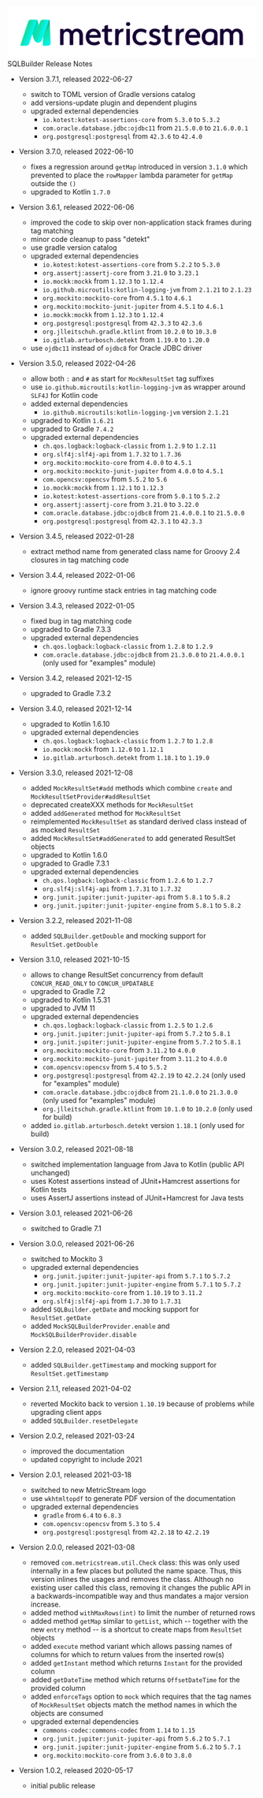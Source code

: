 [![MetricStream](MetricStream_Logo.png)][MetricStream] SQLBuilder Release Notes

- Version 3.7.1, released 2022-06-27
    - switch to TOML version of Gradle versions catalog
    - add versions-update plugin and dependent plugins
    - upgraded external dependencies
        - `io.kotest:kotest-assertions-core` from `5.3.0` to `5.3.2`
        - `com.oracle.database.jdbc:ojdbc11` from `21.5.0.0` to `21.6.0.0.1`
        - `org.postgresql:postgresql` from `42.3.6` to `42.4.0`

- Version 3.7.0, released 2022-06-10
    - fixes a regression around `getMap` introduced in version `3.1.0` which prevented to place
      the `rowMapper` lambda parameter for `getMap` outside the `()`
    - upgraded to Kotlin `1.7.0`

- Version 3.6.1, released 2022-06-06
    - improved the code to skip over non-application stack frames during tag matching
    - minor code cleanup to pass "detekt"
    - use gradle version catalog
    - upgraded external dependencies
        - `io.kotest:kotest-assertions-core` from `5.2.2` to `5.3.0`
        - `org.assertj:assertj-core` from `3.21.0` to `3.23.1`
        - `io.mockk:mockk` from `1.12.3` to `1.12.4`
        - `io.github.microutils:kotlin-logging-jvm` from `2.1.21` to `2.1.23`
        - `org.mockito:mockito-core` from `4.5.1` to `4.6.1`
        - `org.mockito:mockito-junit-jupiter` from `4.5.1` to `4.6.1`
        - `io.mockk:mockk` from `1.12.3` to `1.12.4`
        - `org.postgresql:postgresql` from `42.3.3` to `42.3.6`
        - `org.jlleitschuh.gradle.ktlint` from `10.2.0` to `10.3.0`
        - `io.gitlab.arturbosch.detekt` from `1.19.0` to `1.20.0`
    - use `ojdbc11` instead of `ojdbc8` for Oracle JDBC driver

- Version 3.5.0, released 2022-04-26
    - allow both `:` and `#` as start for `MockResultSet` tag suffixes
    - use `io.github.microutils:kotlin-logging-jvm` as wrapper around `SLF4J` for Kotlin code
    - added external dependencies
        - `io.github.microutils:kotlin-logging-jvm` version `2.1.21`
    - upgraded to Kotlin `1.6.21`
    - upgraded to Gradle `7.4.2`
    - upgraded external dependencies
        - `ch.qos.logback:logback-classic` from `1.2.9` to `1.2.11`
        - `org.slf4j:slf4j-api` from `1.7.32` to `1.7.36`
        - `org.mockito:mockito-core` from `4.0.0` to `4.5.1`
        - `org.mockito:mockito-junit-jupiter` from `4.0.0` to `4.5.1`
        - `com.opencsv:opencsv` from `5.5.2` to `5.6`
        - `io.mockk:mockk` from `1.12.1` to `1.12.3`
        - `io.kotest:kotest-assertions-core` from `5.0.1` to `5.2.2`
        - `org.assertj:assertj-core` from `3.21.0` to `3.22.0`
        - `com.oracle.database.jdbc:ojdbc8` from `21.4.0.0.1` to `21.5.0.0`
        - `org.postgresql:postgresql` from `42.3.1` to `42.3.3`

- Version 3.4.5, released 2022-01-28
    - extract method name from generated class name for Groovy 2.4 closures in tag matching code

- Version 3.4.4, released 2022-01-06
    - ignore groovy runtime stack entries in tag matching code

- Version 3.4.3, released 2022-01-05
    - fixed bug in tag matching code
    - upgraded to Gradle 7.3.3
    - upgraded external dependencies
        - `ch.qos.logback:logback-classic` from `1.2.8` to `1.2.9`
        - `com.oracle.database.jdbc:ojdbc8` from `21.3.0.0` to `21.4.0.0.1` (only used for "examples" module)

- Version 3.4.2, released 2021-12-15
    - upgraded to Gradle 7.3.2

- Version 3.4.0, released 2021-12-14
    - upgraded to Kotlin 1.6.10
    - upgraded external dependencies
        - `ch.qos.logback:logback-classic` from `1.2.7` to `1.2.8`
        - `io.mockk:mockk` from `1.12.0` to `1.12.1`
        - `io.gitlab.arturbosch.detekt` from `1.18.1` to `1.19.0`

- Version 3.3.0, released 2021-12-08
    - added `MockResultSet#add` methods which combine `create` and `MockResultSetProvider#addResultSet`
    - deprecated createXXX methods for `MockResultSet`
    - added `addGenerated` method for `MockResultSet`
    - reimplemented `MockResultSet` as standard derived class instead of as mocked `ResultSet`
    - added `MockResultSet#addGenerated` to add generated ResultSet objects
    - upgraded to Kotlin 1.6.0
    - upgraded to Gradle 7.3.1
    - upgraded external dependencies
        - `ch.qos.logback:logback-classic` from `1.2.6` to `1.2.7`
        - `org.slf4j:slf4j-api` from `1.7.31` to `1.7.32`
        - `org.junit.jupiter:junit-jupiter-api` from `5.8.1` to `5.8.2`
        - `org.junit.jupiter:junit-jupiter-engine` from `5.8.1` to `5.8.2`

- Version 3.2.2, released 2021-11-08
    - added `SQLBuilder.getDouble` and mocking support for `ResultSet.getDouble`

- Version 3.1.0, released 2021-10-15
    - allows to change ResultSet concurrency from default `CONCUR_READ_ONLY` to `CONCUR_UPDATABLE`
    - upgraded to Gradle 7.2
    - upgraded to Kotlin 1.5.31
    - upgraded to JVM 11
    - upgraded external dependencies
        - `ch.qos.logback:logback-classic` from `1.2.5` to `1.2.6`
        - `org.junit.jupiter:junit-jupiter-api` from `5.7.2` to `5.8.1`
        - `org.junit.jupiter:junit-jupiter-engine` from `5.7.2` to `5.8.1`
        - `org.mockito:mockito-core` from `3.11.2` to `4.0.0`
        - `org.mockito:mockito-junit-jupiter` from `3.11.2` to `4.0.0`
        - `com.opencsv:opencsv` from `5.4` to `5.5.2`
        - `org.postgresql:postgresql` from `42.2.19` to `42.2.24` (only used for "examples" module)
        - `com.oracle.database.jdbc:ojdbc8` from `21.1.0.0` to `21.3.0.0` (only used for "examples" module)
        - `org.jlleitschuh.gradle.ktlint` from `10.1.0` to `10.2.0` (only used for build)
    - added `io.gitlab.arturbosch.detekt` version `1.18.1` (only used for build)

- Version 3.0.2, released 2021-08-18
    - switched implementation language from Java to Kotlin (public API unchanged)
    - uses Kotest assertions instead of JUnit+Hamcrest assertions for Kotlin tests
    - uses AssertJ assertions instead of JUnit+Hamcrest for Java tests

- Version 3.0.1, released 2021-06-26
    - switched to Gradle 7.1

- Version 3.0.0, released 2021-06-26
    - switched to Mockito 3
    - upgraded external dependencies
        - `org.junit.jupiter:junit-jupiter-api` from `5.7.1` to `5.7.2`
        - `org.junit.jupiter:junit-jupiter-engine` from `5.7.1` to `5.7.2`
        - `org.mockito:mockito-core` from `1.10.19` to `3.11.2`
        - `org.slf4j:slf4j-api` from `1.7.30` to `1.7.31`
    - added `SQLBuilder.getDate` and mocking support for `ResultSet.getDate`
    - added `MockSQLBuilderProvider.enable` and `MockSQLBuilderProvider.disable`

- Version 2.2.0, released 2021-04-03
    - added `SQLBuilder.getTimestamp` and mocking support for `ResultSet.getTimestamp`

- Version 2.1.1, released 2021-04-02
    - reverted Mockito back to version `1.10.19` because of problems while upgrading client apps
    - added `SQLBuilder.resetDelegate`

- Version 2.0.2, released 2021-03-24
    - improved the documentation
    - updated copyright to include 2021

- Version 2.0.1, released 2021-03-18
    - switched to new MetricStream logo
    - use `wkhtmltopdf` to generate PDF version of the documentation
    - upgraded external dependencies
        - `gradle` from `6.4` to `6.8.3`
        - `com.opencsv:opencsv` from `5.3` to `5.4`
        - `org.postgresql:postgresql` from `42.2.18` to `42.2.19`

- Version 2.0.0, released 2021-03-08
    - removed `com.metricstream.util.Check` class: this was only used internally in a few places but polluted the name
      space. Thus, this version inlines the usages and removes the class. Although no existing user called this class,
      removing it changes the public API in a backwards-incompatible way and thus mandates a major version increase.
    - added method `withMaxRows(int)` to limit the number of returned rows
    - added method `getMap` similar to `getList`, which -- together with the new `entry` method -- is a shortcut to create
      maps from `ResultSet` objects
    - added `execute` method variant which allows passing names of columns for which to return values from the inserted
      row(s)
    - added `getInstant` method which returns `Instant` for the provided column
    - added `getDateTime` method which returns `OffsetDateTime` for the provided column
    - added `enforceTags` option to `mock` which requires that the tag names of `MockResultSet` objects match the method names
      in which the objects are consumed
    - upgraded external dependencies
        - `commons-codec:commons-codec` from `1.14` to `1.15`
        - `org.junit.jupiter:junit-jupiter-api` from `5.6.2` to `5.7.1`
        - `org.junit.jupiter:junit-jupiter-engine` from `5.6.2` to `5.7.1`
        - `org.mockito:mockito-core` from `3.6.0` to `3.8.0`

- Version 1.0.2, released 2020-05-17
    - initial public release

[MetricStream]: https://www.metricstream.com/
